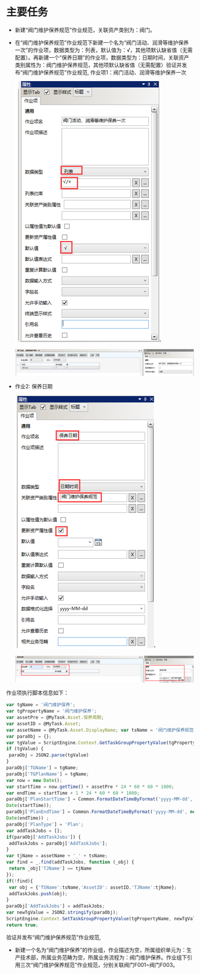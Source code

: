 # 主要任务

* 新建“阀门维护保养规范”作业规范，关联资产类别为：阀门。
* 在“阀门维护保养规范”作业规范下新建一个名为“阀门活动、润滑等维护保养一次”的作业项，数据类型为：列表，默认值为：√，其他项默认缺省值（无需配置）。再新建一个“保养日期”的作业项，数据类型为：日期时间，关联资产类别属性为：阀门维护保养规范，其他项默认缺省值（无需配置）验证并发布“阀门维护保养规范”作业规范,
作业项1：阀门活动、润滑等维护保养一次


  ![](./images/主要任务1.png)

  ![](./images/主要任务2.png)

* 作业2: 保养日期

  ![](./images/主要任务3.png)

  ![](./images/主要任务4.png)

作业项执行脚本信息如下：
````javascript
var tgName = '阀门维护保养'; 
var tgPropertyName = '阀门维护保养'; 
var assetPre = @MyTask.Asset.保养周期;
var assetID = @MyTask.Asset; 
var assetName = @MyTask.Asset.DisplayName; var tsName = '阀门维护保养规范';  
var paraObj = {}; 
var tgValue = ScriptEngine.Context.GetTaskGroupPropertyValue(tgPropertyName); 
if (tgValue) { 
 paraObj = JSON2.parse(tgValue) 
}  
paraObj['TGName'] = tgName; 
paraObj['TGPlanName'] = tgName;  
var now = new Date(); 
var startTime = now.getTime() + assetPre * 24 * 60 * 60 * 1000; 
var endTime = startTime + 1 * 24 * 60 * 60 * 1000;
paraObj['PlanStartTime'] = Common.FormatDateTimeByFormat('yyyy-MM-dd', new 
Date(startTime)); 
paraObj['PlanEndTime'] = Common.FormatDateTimeByFormat('yyyy-MM-dd', new 
Date(endTime)) ;  
paraObj['PlanType'] = 'Plan';  
var addTaskJobs = []; 
if(paraObj['AddTaskJobs']) { 
 addTaskJobs = paraObj['AddTaskJobs']; 
}  
var tjName = assetName + '_' + tsName; 
var find = _.find(addTaskJobs, function (_obj) { 
 return _obj['TJName'] == tjName 
}); 
if(!find){ 
 var obj = {'TSName':tsName,'AssetID': assetID,'TJName':tjName}; 
 addTaskJobs.push(obj); 
}  
paraObj['AddTaskJobs'] = addTaskJobs;  
var newTgValue = JSON2.stringify(paraObj); 
ScriptEngine.Context.SetTaskGroupPropertyValue(tgPropertyName, newTgValue);  
return true;
````

验证并发布“阀门维护保养规范”作业规范,

* 新建一个名为“阀门维护保养”的作业组，作业描述为空，所属组织单元为：生产技术部，所属业务范畴为空，所属业务流程为：阀门维护保养。作业组下引用三次“阀门维护保养规范”作业规范，分别关联阀门F001~阀门F003。
